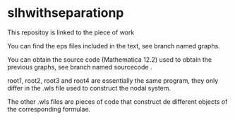 # slhwithseparationp
This repositoy is linked to the piece of work 

You can find the eps files included in the text, see branch named graphs.

You can obtain the source code (Mathematica 12.2) used to obtain the previous graphs, see branch named sourcecode .

root1, root2, root3 and root4 are essentially the same program, they only differ in the .wls file used to construct the nodal system.

The other .wls files are pieces of code that construct de different objects of the corresponding formulae.
